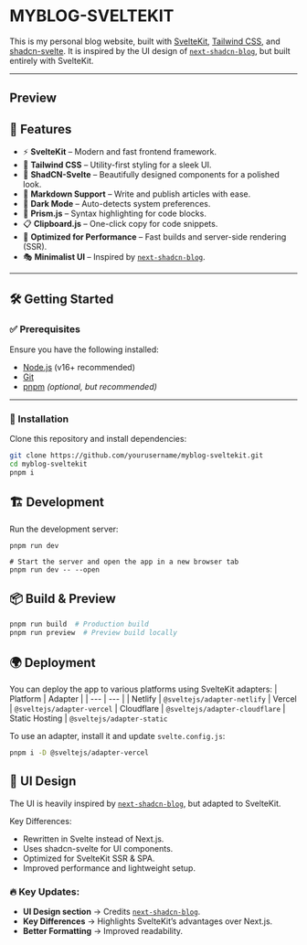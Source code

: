 # MYBLOG-SVELTEKIT

This is my personal blog website, built with [SvelteKit](https://kit.svelte.dev/), [Tailwind CSS](https://tailwindcss.com/), and [shadcn-svelte](https://github.com/huntabyte/shadcn-svelte). It is inspired by the UI design of [`next-shadcn-blog`](https://github.com/2wndrhs/next-shadcn-blog), but built entirely with SvelteKit.

---

## Preview


## 📌 Features

- ⚡ **SvelteKit** – Modern and fast frontend framework.
- 🎨 **Tailwind CSS** – Utility-first styling for a sleek UI.
- 🧩 **ShadCN-Svelte** – Beautifully designed components for a polished look.
- 📝 **Markdown Support** – Write and publish articles with ease.
- 🌙 **Dark Mode** – Auto-detects system preferences.
- 🔹 **Prism.js** – Syntax highlighting for code blocks.
- 📋 **Clipboard.js** – One-click copy for code snippets.
- 🚀 **Optimized for Performance** – Fast builds and server-side rendering (SSR).
- 🎭 **Minimalist UI** – Inspired by [`next-shadcn-blog`](https://github.com/2wndrhs/next-shadcn-blog).

---

## 🛠️ Getting Started

### ✅ Prerequisites

Ensure you have the following installed:

- [Node.js](https://nodejs.org/) (v16+ recommended)
- [Git](https://git-scm.com/)
- [pnpm](https://pnpm.io/) *(optional, but recommended)*

---

### 🚀 Installation

Clone this repository and install dependencies:

```bash
git clone https://github.com/yourusername/myblog-sveltekit.git
cd myblog-sveltekit
pnpm i
```

## 🏗️ Development
Run the development server:
```
pnpm run dev

# Start the server and open the app in a new browser tab
pnpm run dev -- --open
```

## 📦 Build & Preview
```bash
pnpm run build  # Production build
pnpm run preview  # Preview build locally
```

## 🌍 Deployment
You can deploy the app to various platforms using SvelteKit adapters:
| Platform | Adapter |
| --- | --- |
| Netlify | `@sveltejs/adapter-netlify`
| Vercel | `@sveltejs/adapter-vercel`
| Cloudflare | `@sveltejs/adapter-cloudflare`
| Static Hosting | `@sveltejs/adapter-static`

To use an adapter, install it and update `svelte.config.js`:
```bash
pnpm i -D @sveltejs/adapter-vercel
```

## 🎨 UI Design
The UI is heavily inspired by [`next-shadcn-blog`](https://github.com/2wndrhs/next-shadcn-blog), but adapted to SvelteKit.

Key Differences:
- Rewritten in Svelte instead of Next.js.
- Uses shadcn-svelte for UI components.
- Optimized for SvelteKit SSR & SPA.
- Improved performance and lightweight setup.

### 🔥 Key Updates:
- **UI Design section** → Credits [`next-shadcn-blog`](https://github.com/2wndrhs/next-shadcn-blog).
- **Key Differences** → Highlights SvelteKit’s advantages over Next.js.
- **Better Formatting** → Improved readability.